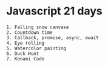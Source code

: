 # Javascript 21 days
```
1. Falling snow canvase
2. Countdown time
3. Callback, promise, async, await
4. Eye rolling
5. Watercolor painting
6. Duck Hunt
7. Konami Code 
```

